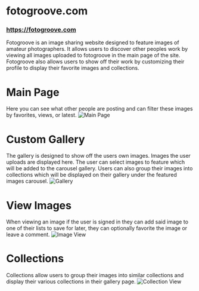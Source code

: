 # fotogroove.com
### https://fotogroove.com

Fotogroove is an image sharing website designed to feature images of amateur photographers. It allows users to discover other peoples work by viewing all images uploaded to fotogroove in the main page of the site. Fotogroove also allows users to show off their work by customizing their profile to display their favorite images and collections.  



# Main Page
Here you can see what other people are posting and can filter these images by favorites, views, or latest.
![Main Page](https://firebasestorage.googleapis.com/v0/b/photogruve.appspot.com/o/public%2FFotogroove-main-page.png?alt=media&token=49bdd0ba-f295-46d1-8e5b-f9d36dd9dd13?raw=true)




# Custom Gallery
The gallery is designed to show off the users own images. Images the user uploads are displayed here. The user can select images to feature which will be added to the carousel gallery. Users can also group their images into collections which will be displayed on their gallery under the featured images carousel. 
![Gallery](https://firebasestorage.googleapis.com/v0/b/photogruve.appspot.com/o/public%2FFotogroove-gallery-view.png?alt=media&token=5eaf1be7-28bd-4cb2-b221-a1bbcd33a694?raw=true)



# View Images
When viewing an image if the user is signed in they can add said image to one of their lists to save for later, they can optionally favorite the image or leave a comment. 
![Image View](https://firebasestorage.googleapis.com/v0/b/photogruve.appspot.com/o/public%2FFotogroove-image-view.png?alt=media&token=17bec262-a82b-45fd-a442-9a436eefd891?raw=true)





# Collections
Collections allow users to group their images into similar collections and display their various collections in their gallery page. 
![Collection View](https://firebasestorage.googleapis.com/v0/b/photogruve.appspot.com/o/public%2FFotogroove-collection-view.png?alt=media&token=4787ce25-e114-4630-8f2e-d4e1fe833132?raw=true)
